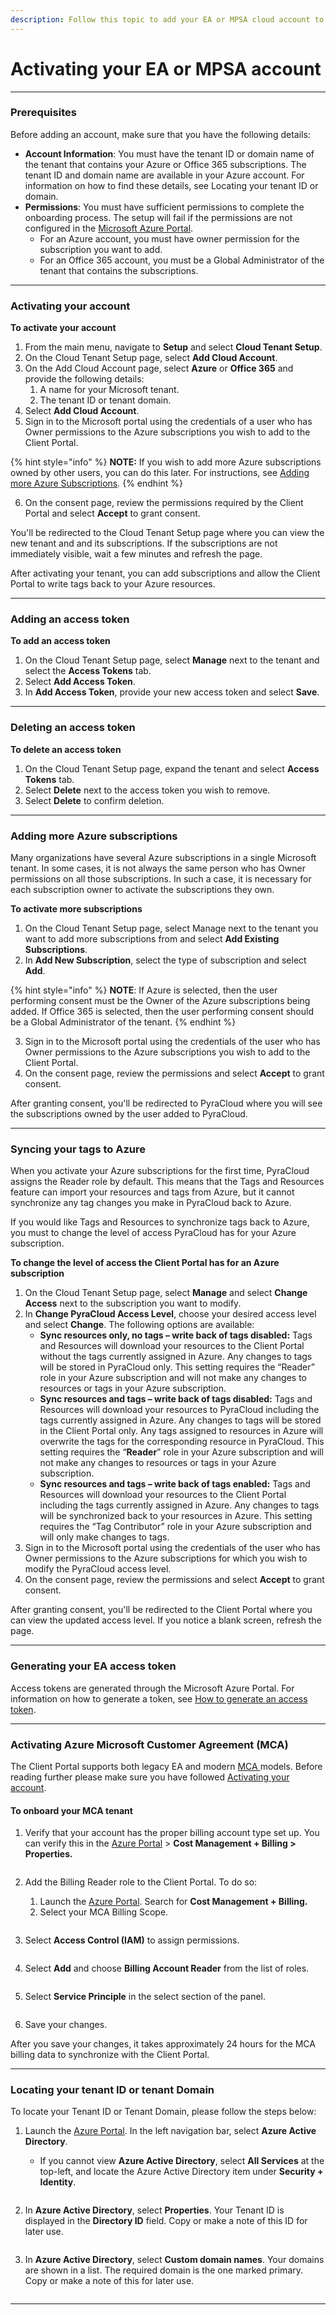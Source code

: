 ```yaml
---
description: Follow this topic to add your EA or MPSA cloud account to the Client Portal.
---
```


# Activating your EA or MPSA account

***

### Prerequisites <a href="#before-you-start" id="before-you-start"></a>

Before adding an account, make sure that you have the following details:

* **Account Information**: You must have the tenant ID or domain name of the tenant that contains your Azure or Office 365 subscriptions. The tenant ID and domain name are available in your Azure account. For information on how to find these details, see Locating your tenant ID or domain.
* **Permissions**: You must have sufficient permissions to complete the onboarding process. The setup will fail if the permissions are not configured in the [Microsoft Azure Portal](https://portal.azure.com/).
  * For an Azure account, you must have owner permission for the subscription you want to add.
  * For an Office 365 account, you must be a Global Administrator of the tenant that contains the subscriptions.

***

### **Activating your account**

**To activate your account**

1. From the main menu, navigate to **Setup** and select **Cloud Tenant Setup**.
2. On the Cloud Tenant Setup page, select **Add Cloud Account**.
3. On the Add Cloud Account page, select **Azure** or **Office 365** and provide the following details:
   1. A name for your Microsoft tenant.
   2. The tenant ID or tenant domain.
4. Select **Add Cloud Account**.
5. Sign in to the Microsoft portal using the credentials of a user who has Owner permissions to the Azure subscriptions you wish to add to the Client Portal.

{% hint style="info" %}
**NOTE:** If you wish to add more Azure subscriptions owned by other users, you can do this later. For instructions, see [Adding more Azure Subscriptions](activating-your-ea-or-mpsa-account.md#add-more-azure-subscriptions)_._
{% endhint %}

6. On the consent page, review the permissions required by the Client Portal and select **Accept** to grant consent.&#x20;

You'll be redirected to the Cloud Tenant Setup page where you can view the new tenant and and its subscriptions. If the subscriptions are not immediately visible, wait a few minutes and refresh the page.

After activating your tenant, you can add subscriptions and allow the Client Portal to write tags back to your Azure resources.

***

### Adding an access token <a href="#add-an-access-token" id="add-an-access-token"></a>

**To add an access token**

1. On the Cloud Tenant Setup page, select **Manage** next to the tenant and select the **Access Tokens** tab.&#x20;
2. Select **Add Access Token**.
3. In **Add Access Token**, provide your new access token and select **Save**.

***

### Deleting an access token <a href="#delete-an-access-token" id="delete-an-access-token"></a>

**To delete an access token**

1. On the Cloud Tenant Setup page, expand the tenant and select **Access Tokens** tab.&#x20;
2. Select **Delete** next to the access token you wish to remove.
3. Select **Delete** to confirm deletion.

***

### Adding more Azure subscriptions <a href="#add-more-azure-subscriptions" id="add-more-azure-subscriptions"></a>

Many organizations have several Azure subscriptions in a single Microsoft tenant. In some cases, it is not always the same person who has Owner permissions on all those subscriptions. In such a case, it is necessary for each subscription owner to activate the subscriptions they own.

**To activate more subscriptions**

1. On the Cloud Tenant Setup page, select Manage next to the tenant you want to add more subscriptions from and select **Add Existing Subscriptions**.
2. In **Add New Subscription**, select the type of subscription and select **Add**.&#x20;

{% hint style="info" %}
**NOTE**: If Azure is selected, then the user performing consent must be the Owner of the Azure subscriptions being added. If Office 365 is selected, then the user performing consent should be a Global Administrator of the tenant.
{% endhint %}

3. Sign in to the Microsoft portal using the credentials of the user who has Owner permissions to the Azure subscriptions you wish to add to the Client Portal.
4. On the consent page, review the permissions and select **Accept** to grant consent.

After granting consent, you'll be redirected to PyraCloud where you will see the subscriptions owned by the user added to PyraCloud.

***

### Syncing your tags to Azure

When you activate your Azure subscriptions for the first time, PyraCloud assigns the Reader role by default. This means that the Tags and Resources feature can import your resources and tags from Azure, but it cannot synchronize any tag changes you make in PyraCloud back to Azure.

If you would like Tags and Resources to synchronize tags back to Azure, you must to change the level of access PyraCloud has for your Azure subscription.

**To change the level of access the Client Portal has for an Azure subscription**

1. On the Cloud Tenant Setup page, select **Manage** and select **Change Access** next to the subscription you want to modify.
2. In **Change PyraCloud Access Level**, choose your desired access level and select **Change**. The following options are available:&#x20;
   * **Sync resources only, no tags – write back of tags disabled:** Tags and Resources will download your resources to the Client Portal without the tags currently assigned in Azure. Any changes to tags will be stored in PyraCloud only. This setting requires the “Reader” role in your Azure subscription and will not make any changes to resources or tags in your Azure subscription.
   * **Sync resources and tags – write back of tags disabled:** Tags and Resources will download your resources to PyraCloud including the tags currently assigned in Azure. Any changes to tags will be stored in the Client Portal only. Any tags assigned to resources in Azure will overwrite the tags for the corresponding resource in PyraCloud. This setting requires the “**Reader**” role in your Azure subscription and will not make any changes to resources or tags in your Azure subscription.
   * **Sync resources and tags – write back of tags enabled:** Tags and Resources will download your resources to the Client Portal including the tags currently assigned in Azure. Any changes to tags will be synchronized back to your resources in Azure. This setting requires the “Tag Contributor” role in your Azure subscription and will only make changes to tags.
3. Sign in to the Microsoft portal using the credentials of the user who has Owner permissions to the Azure subscriptions for which you wish to modify the PyraCloud access level.
4. On the consent page, review the permissions and select **Accept** to grant consent.&#x20;

After granting consent, you'll be redirected to the Client Portal where you can view the updated access level. If you notice a blank screen, refresh the page.&#x20;

***

### Generating your EA access token <a href="#generating-your-ea-access-token" id="generating-your-ea-access-token"></a>

Access tokens are generated through the Microsoft Azure Portal. For information on how to generate a token, see [How to generate an access token](../../../help-and-support/frequently-asked-questions/how-to-generate-an-access-token.md).&#x20;

***

### Activating Azure Microsoft Customer Agreement (MCA) <a href="#activating-azure-microsoft-customer-agreement-mca" id="activating-azure-microsoft-customer-agreement-mca"></a>

The Client Portal supports both legacy EA and modern [MCA ](https://learn.microsoft.com/en-us/azure/cost-management-billing/understand/mca-overview)models. Before reading further please make sure you have followed [Activating your account](https://app.gitbook.com/o/sGLRSSUGgFSfUhFIYij8/s/B8rr5E9BB4HBPts7pBng/\~/changes/16/set-up/azure-onboarding/activating-your-ea-or-mpsa-account#activating-your-account).

#### To onboard your MCA tenant <a href="#how-to-onboard-mca-tenant" id="how-to-onboard-mca-tenant"></a>

1. Verify that your account has the proper billing account type set up. You can verify this in the [Azure Portal](https://portal.azure.com) > **Cost Management + Billing > Properties.**



<figure><img src="../../../.gitbook/assets/image (77).png" alt=""><figcaption></figcaption></figure>

2.  Add the Billing Reader role to the Client Portal. To do so:

    1. Launch the [Azure Portal](https://portal.azure.com). Search for **Cost Management + Billing.**
    2. Select your MCA Billing Scope.



    <figure><img src="../../../.gitbook/assets/image (78).png" alt=""><figcaption></figcaption></figure>
3. Select **Access Control (IAM)** to assign permissions.&#x20;

<figure><img src="../../../.gitbook/assets/image (80).png" alt=""><figcaption></figcaption></figure>

4. Select **Add** and choose **Billing Account Reader** from the list of roles.

<figure><img src="../../../.gitbook/assets/image (81).png" alt=""><figcaption></figcaption></figure>

5. Select **Service Principle** in the select section of the panel.&#x20;

<figure><img src="../../../.gitbook/assets/image (82).png" alt=""><figcaption></figcaption></figure>

6. Save your changes.&#x20;

After you save your changes, it takes approximately 24 hours for the MCA billing data to synchronize with the Client Portal.

***

### Locating your tenant ID or tenant Domain <a href="#locating-your-tenant-id-or-tenant-domain" id="locating-your-tenant-id-or-tenant-domain"></a>

To locate your Tenant ID or Tenant Domain, please follow the steps below:

1.  Launch the [Azure Portal](https://portal.azure.com). In the left navigation bar, select **Azure Active Directory**.&#x20;

    * If you cannot view **Azure Active Directory**, select **All Services** at the top-left, and locate the Azure Active Directory item under **Security + Identity**.



    <figure><img src="../../../.gitbook/assets/image (83).png" alt=""><figcaption></figcaption></figure>
2. In **Azure Active Directory**, select **Properties**. Your Tenant ID is displayed in the **Directory ID** field. Copy or make a note of this ID for later use.

<figure><img src="../../../.gitbook/assets/image (84).png" alt=""><figcaption></figcaption></figure>

3. In **Azure Active Directory**, select **Custom domain names**. Your domains are shown in a list. The required domain is the one marked primary. Copy or make a note of this for later use.

<figure><img src="../../../.gitbook/assets/image (85).png" alt=""><figcaption></figcaption></figure>

***
